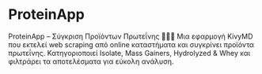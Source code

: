 # ProteinApp
ProteinApp – Σύγκριση Προϊόντων Πρωτεΐνης 🏋️‍♂️💪 Μια εφαρμογή KivyMD που εκτελεί web scraping από online καταστήματα και συγκρίνει προϊόντα πρωτεΐνης. Κατηγοριοποιεί Isolate, Mass Gainers, Hydrolyzed &amp; Whey και φιλτράρει τα αποτελέσματα για εύκολη ανάλυση.
